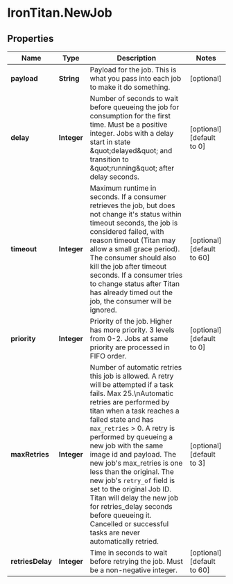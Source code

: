 # IronTitan.NewJob

## Properties
Name | Type | Description | Notes
------------ | ------------- | ------------- | -------------
**payload** | **String** | Payload for the job. This is what you pass into each job to make it do something. | [optional] 
**delay** | **Integer** | Number of seconds to wait before queueing the job for consumption for the first time. Must be a positive integer. Jobs with a delay start in state \&quot;delayed\&quot; and transition to \&quot;running\&quot; after delay seconds. | [optional] [default to 0]
**timeout** | **Integer** | Maximum runtime in seconds. If a consumer retrieves the job, but does not change it&#39;s status within timeout seconds, the job is considered failed, with reason timeout (Titan may allow a small grace period). The consumer should also kill the job after timeout seconds. If a consumer tries to change status after Titan has already timed out the job, the consumer will be ignored. | [optional] [default to 60]
**priority** | **Integer** | Priority of the job. Higher has more priority. 3 levels from 0-2. Jobs at same priority are processed in FIFO order. | [optional] [default to 0]
**maxRetries** | **Integer** | Number of automatic retries this job is allowed. A retry will be attempted if a task fails. Max 25.\nAutomatic retries are performed by titan when a task reaches a failed state and has `max_retries` &gt; 0. A retry is performed by queueing a new job with the same image id and payload. The new job&#39;s max_retries is one less than the original. The new job&#39;s `retry_of` field is set to the original Job ID.  Titan will delay the new job for retries_delay seconds before queueing it. Cancelled or successful tasks are never automatically retried. | [optional] [default to 3]
**retriesDelay** | **Integer** | Time in seconds to wait before retrying the job. Must be a non-negative integer. | [optional] [default to 60]


